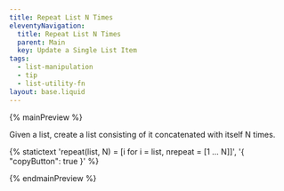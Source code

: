 ```yaml
---
title: Repeat List N Times
eleventyNavigation:
  title: Repeat List N Times
  parent: Main
  key: Update a Single List Item
tags:
  - list-manipulation
  - tip
  - list-utility-fn
layout: base.liquid
---
```


{% mainPreview %}

Given a list, create a list consisting of it concatenated with itself N times.

{% statictext
  'repeat(list, N) = [i for i = list, nrepeat = [1 ... N]]', '{ "copyButton": true }'
  %}

{% endmainPreview %}
